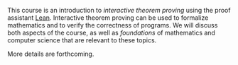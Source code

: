 This course is an introduction to *interactive theorem proving* using the proof assistant [Lean](https://lean-lang.org/). Interactive theorem proving can be used to formalize mathematics and to verify the correctness of programs. We will discuss both aspects of the course, as well as *foundations* of mathematics and computer science that are relevant to these topics.

More details are forthcoming. 